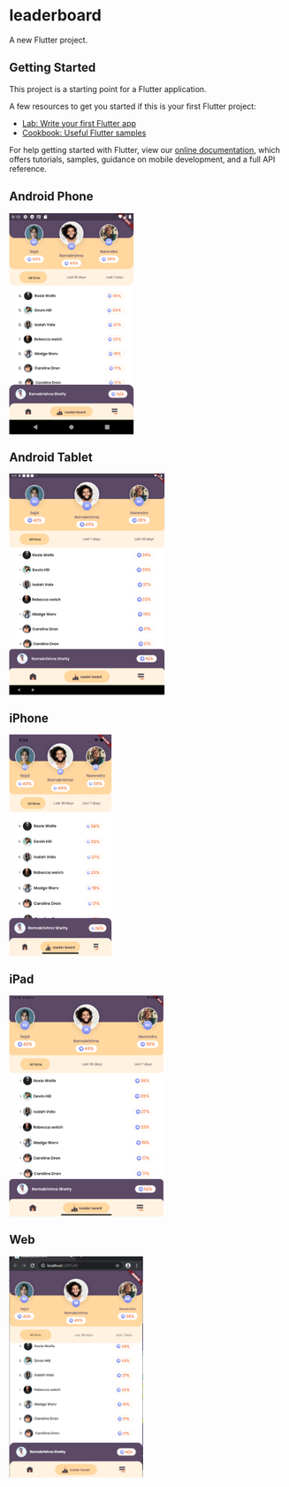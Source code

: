 # leaderboard

A new Flutter project.

## Getting Started

This project is a starting point for a Flutter application.

A few resources to get you started if this is your first Flutter project:

- [Lab: Write your first Flutter app](https://flutter.dev/docs/get-started/codelab)
- [Cookbook: Useful Flutter samples](https://flutter.dev/docs/cookbook)

For help getting started with Flutter, view our
[online documentation](https://flutter.dev/docs), which offers tutorials,
samples, guidance on mobile development, and a full API reference.

## Android Phone
<div style="display:flex;flex-direction:row;">
        <img src="screenshots/android_phone.png" alt="screen_01" height="400" />
       
</div>

## Android Tablet
<div style="display:flex;flex-direction:row;">
      <img src="screenshots/android_tablet.png" alt="screen_02" height="400" />
</div>

## iPhone
<div style="display:flex;flex-direction:row;">
        <img src="screenshots/iphone_pro.png" alt="screen_01" height="400" />
       
</div>

## iPad
<div style="display:flex;flex-direction:row;">
      <img src="screenshots/ipad_pro.png" alt="screen_02" height="400" />
</div>

## Web
<div style="display:flex;flex-direction:row;">
      <img src="screenshots/web.png" alt="screen_02" height="400" />
</div>
